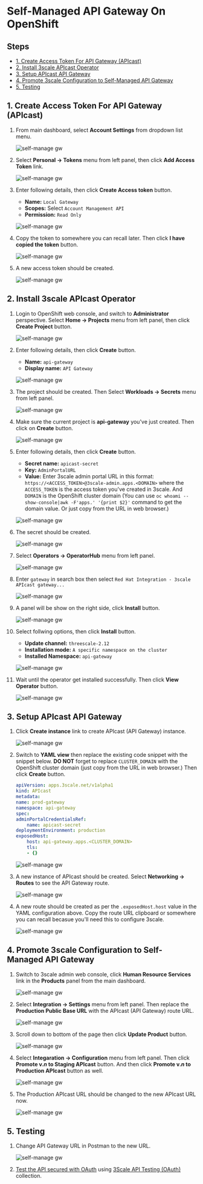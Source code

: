 # Self-Managed API Gateway On OpenShift<!-- omit in toc -->

## Steps <!-- omit in toc -->

- [1. Create Access Token For API Gateway (APIcast)](#1-create-access-token-for-api-gateway-apicast)
- [2. Install 3scale APIcast Operator](#2-install-3scale-apicast-operator)
- [3. Setup APIcast API Gateway](#3-setup-apicast-api-gateway)
- [4. Promote 3scale Configuration to Self-Managed API Gateway](#4-promote-3scale-configuration-to-self-managed-api-gateway)
- [5. Testing](#5-testing)

## 1. Create Access Token For API Gateway (APIcast)

1. From main dashboard, select **Account Settings** from dropdown list menu.

   ![self-manage gw](../images/self-manage-gw-1.png)

2. Select **Personal -> Tokens** menu from left panel, then click **Add Access Token** link.

   ![self-manage gw](../images/self-manage-gw-2.png)

3. Enter following details, then click **Create Access token** button.

   - **Name:** `Local Gateway`
   - **Scopes:** Select `Account Management API`
   - **Permission:** `Read Only`

   ![self-manage gw](../images/self-manage-gw-3.png)

4. Copy the token to somewhere you can recall later. Then click **I have copied the token** button.

   ![self-manage gw](../images/self-manage-gw-4.png)

5. A new access token should be created.

   ![self-manage gw](../images/self-manage-gw-5.png)

## 2. Install 3scale APIcast Operator

1. Login to OpenShift web console, and switch to **Administrator** perspective. Select **Home -> Projects** menu from left panel, then click **Create Project** button.

   ![self-manage gw](../images/self-manage-gw-17.png)

2. Enter following details, then click **Create** button.

    - **Name:** `api-gateway`
    - **Display name:** `API Gateway`

   ![self-manage gw](../images/self-manage-gw-18.png)

3. The project should be created. Then Select **Workloads -> Secrets** menu from left panel.

   ![self-manage gw](../images/self-manage-gw-19.png)

4. Make sure the current project is **api-gateway** you've just created. Then click on **Create** button.

   ![self-manage gw](../images/self-manage-gw-20.png)

5. Enter following details, then click **Create** button.

    - **Secret name:** `apicast-secret`
    - **Key:** `AdminPortalURL`
    - **Value:** Enter 3scale admin portal URL in this format: `https://<ACCESS_TOKEN>@3scale-admin.apps.<DOMAIN>` where the `ACCESS_TOKEN` is the access token you've created in 3scale. And `DOMAIN` is the OpenShift cluster domain (You can use `oc whoami --show-console|awk -F'apps.' '{print $2}'` command to get the domain value. Or just copy from the URL in web browser.)

   ![self-manage gw](../images/self-manage-gw-21.png)

6. The secret should be created.

   ![self-manage gw](../images/self-manage-gw-22.png)

7. Select **Operators -> OperatorHub** menu from left panel.

   ![self-manage gw](../images/self-manage-gw-23.png)

8. Enter `gateway` in search box then select `Red Hat Integration - 3scale APIcast gateway...`

   ![self-manage gw](../images/self-manage-gw-24.png)

9. A panel will be show on the right side, click **Install** button.

   ![self-manage gw](../images/self-manage-gw-25.png)

10. Select follwing options, then click **Install** button.

    - **Update channel:** `threescale-2.12`
    - **Installation mode:** `A specific namespace on the cluster`
    - **Installed Namespace:** `api-gateway`

    ![self-manage gw](../images/self-manage-gw-26.png)

11. Wait until the operator get installed successfully. Then click **View Operator** button.

    ![self-manage gw](../images/self-manage-gw-27.png)

## 3. Setup APIcast API Gateway

1. Click **Create instance** link to create APIcast (API Gateway) instance.

    ![self-manage gw](../images/self-manage-gw-28.png)

2. Switch to **YAML view** then replace the existing code snippet with the snippet below. **DO NOT** forget to replace `CLUSTER_DOMAIN` with the OpenShift cluster domain (just copy from the URL in web browser.) Then click **Create** button.

    ```yaml
    apiVersion: apps.3scale.net/v1alpha1
    kind: APIcast
    metadata:
    name: prod-gateway
    namespace: api-gateway
    spec:
    adminPortalCredentialsRef:
        name: apicast-secret
    deploymentEnvironment: production
    exposedHost:
        host: api-gateway.apps.<CLUSTER_DOMAIN>
        tls:
        - {}
    ```

    ![self-manage gw](../images/self-manage-gw-29.png)

3. A new instance of APIcast should be created. Select **Networking -> Routes** to see the API Gateway route.

    ![self-manage gw](../images/self-manage-gw-30.png)

4. A new route should be created as per the `.exposedHost.host` value in the YAML configuration above. Copy the route URL clipboard or somewhere you can recall becasue you'll need this to configure 3scale.

    ![self-manage gw](../images/self-manage-gw-31.png)

## 4. Promote 3scale Configuration to Self-Managed API Gateway

1. Switch to 3scale admin web console, click **Human Resource Services** link in the **Products** panel from the main dashboard.

    ![self-manage gw](../images/self-manage-gw-32.png)

2. Select **Integration -> Settings** menu from left panel. Then replace the **Production Public Base URL** with the APIcast (API Gateway) route URL.

    ![self-manage gw](../images/self-manage-gw-33.png)

3. Scroll down to bottom of the page then click **Update Product** button.

    ![self-manage gw](../images/self-manage-gw-34.png)

4. Select **Integaration -> Configuration** menu from left panel. Then click **Promote v.*n* to Staging APIcast** button. And then click **Promote v.*n* to Production APIcast** button as well.

    ![self-manage gw](../images/self-manage-gw-35.png)

5. The Production APIcast URL should be changed to the new APIcast URL now.

    ![self-manage gw](../images/self-manage-gw-36.png)

## 5. Testing

1. Change API Gateway URL in Postman to the new URL.

    ![self-manage gw](../images/self-manage-gw-37.png)

2. [Test the API secured with OAuth](testing-application.md#testing-api-secured-with-oauth) using [3Scale API Testing (OAuth)](../postman/3scale-api-testing-oauth.postman_collection.json) collection.
